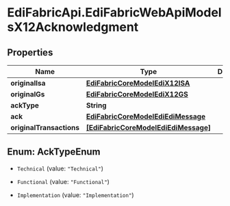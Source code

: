 # EdiFabricApi.EdiFabricWebApiModelsX12Acknowledgment

## Properties
Name | Type | Description | Notes
------------ | ------------- | ------------- | -------------
**originalIsa** | [**EdiFabricCoreModelEdiX12ISA**](EdiFabricCoreModelEdiX12ISA.md) |  | [optional] 
**originalGs** | [**EdiFabricCoreModelEdiX12GS**](EdiFabricCoreModelEdiX12GS.md) |  | [optional] 
**ackType** | **String** |  | [optional] 
**ack** | [**EdiFabricCoreModelEdiEdiMessage**](EdiFabricCoreModelEdiEdiMessage.md) |  | [optional] 
**originalTransactions** | [**[EdiFabricCoreModelEdiEdiMessage]**](EdiFabricCoreModelEdiEdiMessage.md) |  | [optional] 


<a name="AckTypeEnum"></a>
## Enum: AckTypeEnum


* `Technical` (value: `"Technical"`)

* `Functional` (value: `"Functional"`)

* `Implementation` (value: `"Implementation"`)




